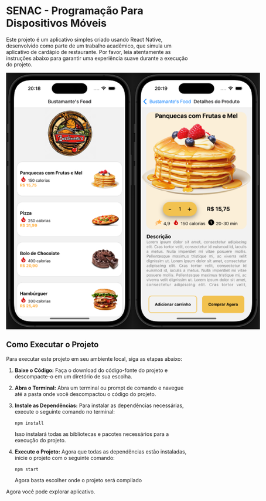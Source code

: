 # SENAC - Programação Para Dispositivos Móveis

Este projeto é um aplicativo simples criado usando React Native, desenvolvido como parte de um trabalho acadêmico, que simula um aplicativo de cardápio de restaurante. Por favor, leia atentamente as instruções abaixo para garantir uma experiência suave durante a execução do projeto.

<div style="display: flex;">
  <img src="assets/Captura1.png" alt="Image 1" style="height: 700px;">
  <img src="assets/Captura2.png" alt="Image 2" style="height: 700px;">
</div>



## Como Executar o Projeto

Para executar este projeto em seu ambiente local, siga as etapas abaixo:

1. **Baixe o Código:**
   Faça o download do código-fonte do projeto e descompacte-o em um diretório de sua escolha.

2. **Abra o Terminal:**
   Abra um terminal ou prompt de comando e navegue até a pasta onde você descompactou o código do projeto.

3. **Instale as Dependências:**
   Para instalar as dependências necessárias, execute o seguinte comando no terminal:

   ```
   npm install
   ```

   Isso instalará todas as bibliotecas e pacotes necessários para a execução do projeto.


4. **Execute o Projeto:**
   Agora que todas as dependências estão instaladas, inicie o projeto com o seguinte comando:

   ```
   npm start
   ```

   Agora basta escolher onde o projeto será compilado
   

Agora você pode explorar aplicativo.
